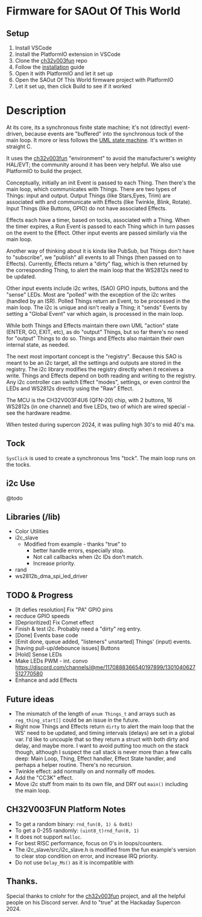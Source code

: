 # Firmware for SAOut Of This World

## Setup
1) Install VSCode
2) Install the PlatformIO extension in VSCode
3) Clone the [ch32v003fun](https://github.com/cnlohr/ch32v003fun) repo
4) Follow the [installation](https://github.com/cnlohr/ch32v003fun/wiki/Installation) guide
5) Open it with PlatformIO and let it set up
6) Open the SAOut Of This World firmware project with PlatformIO
7) Let it set up, then click Build to see if it worked

# Description

At its core, its a synchronous finite state machine; it's not (directly) event-driven, because events are "buffered" into the synchronous tock of the main loop. It more or less follows the [UML state machine](https://en.wikipedia.org/wiki/UML_state_machine). It's written in straight C.

It uses the [ch32v003fun](https://github.com/cnlohr/ch32v003fun) "environment" to avoid the manufacturer's weighty HAL/EVT; the community around it has been very helpful. We also use PlatformIO to build the project.

Conceptually, initially an init Event is passed to each Thing. Then there's the main loop, which communicates with Things. There are two types of Things: input and output. Output Things (like Stars,Eyes, Trim) are associated with and communicate with Effects (like Twinkle, Blink, Rotate). Input Things (like Buttons, GPIO) do not have associated Effects.

Effects each have a timer, based on tocks, associated with a Thing. When the timer expires, a Run Event is passed to each Thing which in turn passes on the event to the Effect. Other input events are passed similarly via the main loop.

Another way of thinking about it is kinda like PubSub, but Things don't have to "subscribe", we "publish" all events to all Things (then passed on to Effects). Currently, Effects return a "dirty" flag, which is then returned by the corresponding Thing, to alert the main loop that the WS2812s need to be updated.

Other input events include i2c writes, (SAO) GPIO inputs, buttons and the "sense" LEDs. Most are "polled" with the exception of the i2c writes (handled by an ISR). Polled Things return an Event, to be processed in the main loop. The i2c is unique and isn't really a Thing; it "sends" Events by setting a "Global Event" var which again, is processed in the main loop. 

While both Things and Effects maintain there own UML "action" state (ENTER, GO, EXIT, etc), as do "output" Things, but so far there's no need for "output" Things to do so. Things and Effects also maintain their own internal state, as needed.

The next most important concept is the "registry". Because this SAO is meant to be an i2c target, all the settings and outputs are stored in the registry. The i2c library modifies the registry directly when it receives a write. Things and Effects depend on both reading and writing to the registry. Any i2c controller can switch Effect "modes", settings, or even control the LEDs and WS2812s directly using the "Raw" Effect.

The MCU is the CH32V003F4U6 (QFN-20) chip, with 2 buttons, 16 WS2812s (in one channel) and five LEDs, two of which are wired special - see the hardware readme.

When tested during supercon 2024, it was pulling high 30's to mid 40's ma.

## Tock

`SysClick` is used to create a synchronous 1ms "tock". The main loop runs on the tocks.

## i2c Use
@todo

## Libraries (/lib)
* Color Utilities
* i2c_slave
  * Modified from example - thanks "true" to
    * better handle errors, especially stop.
    * Not call callbacks when i2c IDs don't match.
    * Increase priority.
* rand
* ws2812b_dma_spi_led_driver

## TODO & Progress

* [It defies resolution] Fix "PA" GPIO pins
* recduce GPIO speeds
* [Deprioritized] Fix Comet effect
* Finish & test i2c. Probably need a "dirty" reg entry.
* [Done] Events base code
* [Emit done, queue added, "listeners" unstarted] Things' (input) events.
* [having pull-up/debounce issues] Buttons
* [Hold] Sense LEDs
* Make LEDs PWM - int. convo https://discord.com/channels/@me/1170888366540197899/1301040627512770580 
* Enhance and add Effects


## Future ideas

* The mismatch of the length of `enum Things_t` and arrays such as `reg_thing_start[]` could be an issue in the future.
* Right now Things and Effects return `dirty` to alert the main loop that the WS' need to be updated, and timing intervals (delays) are set in a global var. I'd like to uncouple that so they return a struct with both dirty and delay, and maybe more. I want to avoid putting too much on the stack though, although I suspect the call stack is never more than a few calls deep: Main Loop, Thing, Effect handler, Effect State handler, and perhaps a helper routine. There's no recursion.
* Twinkle effect: add normally on and normally off modes.
* Add the "CC3K" effect.
* Move i2c stuff from main to its own file, and DRY out `main()` including the main loop.

## CH32V003FUN Platform Notes

* To get a random binary: `rnd_fun(0, 1) & 0x01)`
* To get a 0-255 randomly: `(uint8_t)rnd_fun(0, 1)`
* It does not support `malloc`.
* For best RISC performance, focus on 0's in loops/counters.
* The i2c_slave/src/i2c_slave.h is modified from the fun example's version to clear stop condition on error, and increase IRQ priority.
* Do not use `Delay_Ms()` as it is incompatible with 

## Thanks.
Special thanks to cnlohr for the [ch32v003fun](https://github.com/cnlohr/ch32v003fun) project,
and all the helpful people on his Discord server. And to "true" at the Hackaday Supercon 2024.
